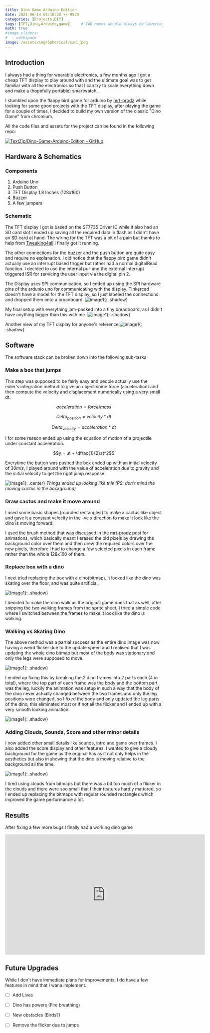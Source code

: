 ```yaml
---
title: Dino Game Arduino Edition
date: 2021-06-14 01:10:20 +/-0530
categories: [Projects,DIY]
tags: [TFT,Dino,Arduino,game]     # TAG names should always be lowercase
math: true
#image_sliders:
#  - workspace
image: /assets/img/Spherical/cad.jpeg
---
```

 
## Introduction
I always had a thing for wearable electronics, a few months ago I got a cheap TFT display to play around with and the ultimate goal was to get familiar with all the electronics so that I can try to scale everything down and make a (hopefully portable) smartwatch.
 
I stumbled upon the flappy bird game for arduino by [mrt-prodz](https://www.mrt-prodz.com/blog/view/2015/03/flappy-bird-clone-on-the-atmega328-arduino-uno) while looking for some good projects with the TFT display, after playing the game for a couple of times, I decided to build my own version of the classic "Dino Game" from chromium.
 
All the code files and assets for the project can be found in the following repo:
 
[![TextZip/Dino-Game-Arduino-Edition - GitHub](https://gh-card.dev/repos/TextZip/Dino-Game-Arduino-Edition.svg)](https://github.com/TextZip/Dino-Game-Arduino-Edition)
 
## Hardware & Schematics
### Components
1. Arduino Uno
2. Push Button
3. TFT Display 1.8 Inches (128x160)
4. Buzzer
5. A few jumpers
 
### Schematic
The TFT display I got is based on the ST7735 Driver IC while it also had an SD card slot I ended up saving all the required data in flash as I didn't have an SD card at hand. The wiring for the TFT was a bit of a pain but thanks to help from [Tweaking4all](https://www.tweaking4all.com/hardware/arduino/sainsmart-arduino-color-display/) I finally got it running.
 
The other connections for the buzzer and the push button are quite easy and require no explanation.
I did notice that the flappy bird game didn't actually use an interrupt based trigger but rather had a normal digitalRead function. I decided to use the internal pull and the external interrupt triggered ISR for servicing the user input via the digital pin 2.
 
The Display uses SPI communication, so I ended up using the SPI hardware pins of the ardunio uno for communicating with the display. Tinkercad doesn't have a model for the TFT display, so I just labeled the connections and dropped them onto a breadboard.
![image1](/assets/img/DinoGame/schematic_tinkercad.png){: .shadow}
 
My final setup with everything jam-packed into a tiny breadboard, as I didn't have anything bigger than this with me.
![image1](/assets/img/DinoGame/schematic_real.png){: .shadow}
 
 
Another view of my TFT display for anyone's reference
![image1](/assets/img/DinoGame/TFTDisplay_side.png){: .shadow}
 
 
## Software
The software stack can be broken down into the following sub-tasks
### Make a box that jumps
This step was supposed to be fairly easy and people actually use the euler's integration method to give an object some force (acceleration) and then compute the velocity and displacement numerically using a very small dt.
 
$$acceleration = force / mass$$
 
$$Delta_{position} = velocity * dt$$
 
$$Delta_{velocity} = acceleration * dt$$
 
 
I for some reason ended up using the equation of motion of a projectile under constant acceleration.
 
$$y = ut + \dfrac{1}{2}at^2$$
 
Everytime the button was pushed the box ended up with an initial velocity of $30 m/s$, I played around with the value of acceleration due to gravity and the initial velocity to get the right jump response.
 
![Image1](/assets/img/DinoGame/jumping_box.gif){: .center}
*Things ended up looking like this (PS: don't mind the moving cactus in the background)*
### Draw cactus and make it move around
I used some basic shapes (rounded rectangles) to make a cactus like object and gave it a constant velocity in the -ve x direction to make it look like the dino is moving forward.
 
I used the brush method that was discussed in the [mrt-prodz](https://www.mrt-prodz.com/blog/view/2015/03/flappy-bird-clone-on-the-atmega328-arduino-uno) post for animations, which basically meant I erased the old pixels by drawing the background color over them and then drew the required colors over the new pixels, therefore I had to change a few selected pixels in each frame rather than the whole 128x160 of them.
 
### Replace box with a dino
I next tried replacing the box with a dino(bitmap), it looked like the dino was skating over the floor, and was quite artificial.
 
![Image1](/assets/img/DinoGame/dinoSkating.gif){: .shadow}
 
I decided to make the dino walk as the original game does that as well, after snipping the two walking frames from the sprite sheet, I tried a simple code where I switched between the frames to make it look like the dino is walking.
 
### Walking vs Skating Dino
The above method was a partial success as the entire dino image was now having a weird flicker due to the update speed and I realised that I was updating the whole dino bitmap but most of the body was stationary and only the legs were supposed to move.
 
 
![image1](/assets/img/DinoGame/dinoFlicker.gif){: .shadow}
 
 
I ended up fixing this by breaking the 2 dino frames into 2 parts each (4 in total), where the top part of each frame was the body and the bottom part was the leg, luckily the animation was setup in such a way that the body of the dino never actually changed between the two frames and only the leg positions were changed, so I fixed the body and only updated the leg parts of the dino, this eliminated most or if not all the flicker and I ended up with a very smooth looking animation.
 
![image1](/assets/img/DinoGame/dinoWalking.gif){: .shadow}
 
 
### Adding Clouds, Sounds, Score and other minor details
I now added other small details like sounds, intro and game over frames. I also added the score display and other features. I wanted to give a cloudy background for the game as the original has as it not only helps in the aesthetics but also in showing that the dino is moving relative to the background all the time.
 
![image1](/assets/img/DinoGame/Home.gif){: .shadow}
 
I tired using clouds from bitmaps but there was a bit too much of a flicker in the clouds and there were soo small that I their features hardly mattered, so I ended up replacing the bitmaps with regular rounded rectangles which improved the game performance a lot.
 
## Results
After fixing a few more bugs I finally had a working dino game
 
<iframe width="640" height="385" src="https://www.youtube.com/embed/1rK0tkbr8Z8" frameborder="0" allowfullscreen></iframe>
 
 
## Future Upgrades
While I don't have immediate plans for improvements, I do have a few features in mind that I wana implement.
- [ ] Add Lives
- [ ] Dino has powers (Fire breathing)
- [ ] New obstacles (Birds?)
- [ ] Remove the flicker due to jumps
 

